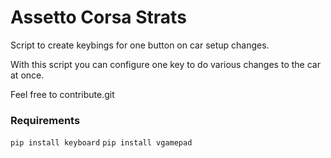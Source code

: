 # Assetto Corsa Strats
Script to create keybings for one button on car setup changes.

With this script you can configure one key to do various changes to the car at once.

Feel free to contribute.git 

### Requirements
`pip install keyboard`
`pip install vgamepad`